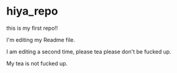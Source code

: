 # hiya_repo
this is my first repo!!

I'm editing my Readme file.

I am editing a second time, please tea please don't be fucked up. 

My tea is not fucked up. 

